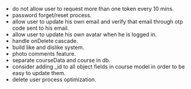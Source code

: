 - do not allow user to request more than one token every 10 mins.
- password forget/reset process.
- allow user to update his own email and verify that email through otp code sent to his email.
- allow user to update his own avatar when he is logged in.
- handle onDelete cascade.
- build like and dislike system.
- photo comments feature.
- separate courseData and course in db.
- consider adding \_id to all object fields in course model in order to be easy to update them.
- delete user process optimization.
